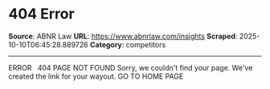 # 404 Error

**Source**: ABNR Law
**URL**: https://www.abnrlaw.com/insights
**Scraped**: 2025-10-10T06:45:28.889726
**Category**: competitors

---

ERROR
  
404
PAGE NOT FOUND
Sorry, we couldn't find your page. We've created the link for your wayout.
GO TO HOME PAGE
